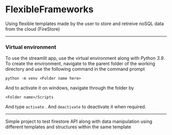 # FlexibleFrameworks

Using flexible templates made by the user to store and retreive noSQL data from the cloud (FireStore)

---

### Virtual environment

To use the streamlit app, use the virtual environment along with *Python 3.9*. To create the environment, navigate to the parent folder of the working directory and use the following command in the command prompt

``` python -m venv <Folder name here> ```

And to activate it on windows, navigate through the folder by

```<Folder name>/Scripts```

And type ```activate``` . And `deactivate` to deactivate it when required.

---

Simple project to test firestore API along with data manipulation using different templates and structures within the same template